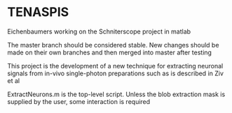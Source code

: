 # TENASPIS
Eichenbaumers working on the Schniterscope project in matlab

The master branch should be considered stable.  New changes should be made on their own branches and then merged into master 
after testing

This project is the development of a new technique for extracting neuronal signals 
from in-vivo single-photon preparations such as is described in Ziv et al

ExtractNeurons.m is the top-level script.  Unless the blob extraction mask is supplied by the user, some interaction is required
